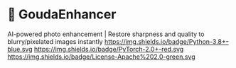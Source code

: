 # 🧀 GoudaEnhancer
AI-powered photo enhancement | Restore sharpness and quality to blurry/pixelated images instantly
https://img.shields.io/badge/Python-3.8+-blue.svg
https://img.shields.io/badge/PyTorch-2.0+-red.svg
https://img.shields.io/badge/License-Apache%202.0-green.svg
